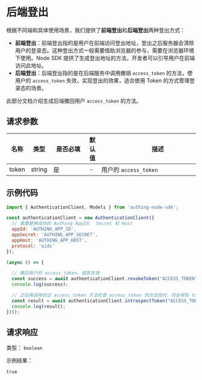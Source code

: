 # 后端登出

<LastUpdated />

根据不同端和具体使用场景，我们提供了**前端登出**和**后端登出**两种登出方式：

- **前端登出**：前端登出指的是用户在前端访问登出地址，登出之后服务器会清除用户的登录态。这种登出方式一般需要借助浏览器的参与，需要在浏览器环境下使用。Node SDK 提供了生成登出地址的方法，开发者可以引导用户在前端访问此地址。
- **后端登出**：后端登出指的是在后端服务中调用撤销 `access_token` 的方法，使用户的 `access_token` 失效，实现登出的效果，适合使用 Token 的方式管理登录态的场景。

此部分文档介绍生成后端撤回用户 `access_token` 的方法。

## 请求参数

| 名称  | 类型   | <div style="width:80px">是否必填</div> | 默认值 | <div style="width:300px">描述</div> | <div style="width:200px"></div>示例值</div> |
| ----- | ------ | -------------------------------------- | ------ | ----------------------------------- | ------------------------------------------- |
| token | string | 是                                     | -      | 用户的 `access_token`               | `xxxxxx`                                    |


## 示例代码

```javascript
import { AuthenticationClient, Models } from 'authing-node-sdk';

const authenticationClient = new AuthenticationClient({
  // 需要替换成你的 Authing AppId、 Secret 和 Host
  appId: 'AUTHING_APP_ID',
  appSecret: 'AUTHING_APP_SECRET',
  appHost: 'AUTHING_APP_HOST',
  protocol: 'oidc'
});

(async () => {

  // 撤回用户的 access_token，使其失效
  const success = await authenticationClient.revokeToken("ACCESS_TOKEN");
  console.log(success);

  // 之后再调用验证 access_token 方法检查 access_token 的合法性时，将会得到 token 已失效的结果
  const result = await authenticationClient.introspectToken("ACCESS_TOKEN");
  console.log(result);
})();

```


## 请求响应

类型： `boolean`

示例结果：

```txt
true
```

